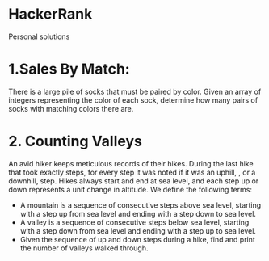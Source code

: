 # HackerRank
Personal solutions
# 1.Sales By Match:
  There is a large pile of socks that must be paired by color. Given an array of integers representing the color of each sock, determine how many pairs of socks with matching colors there are.
# 2. Counting Valleys
  An avid hiker keeps meticulous records of their hikes. During the last hike that took exactly  steps, for every step it was noted if it was an uphill, , or a downhill,  step. Hikes always start and end at sea level, and each step up or down represents a  unit change in altitude. We define the following terms:

  * A mountain is a sequence of consecutive steps above sea level, starting with a step up from sea level and ending with a step down to sea level.
  * A valley is a sequence of consecutive steps below sea level, starting with a step down from sea level and ending with a step up to sea level.
  * Given the sequence of up and down steps during a hike, find and print the number of valleys walked through.
